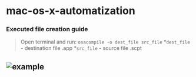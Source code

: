 mac-os-x-automatization
=======================

### Executed file creation guide

>Open terminal and run:
>`osacompile -o dest_file src_file`
> *`dest_file` - destination file .app
> *`src_file` - source file .scpt

![example](http://i.imgur.com/C7ezhcc.png)
-----------------------
